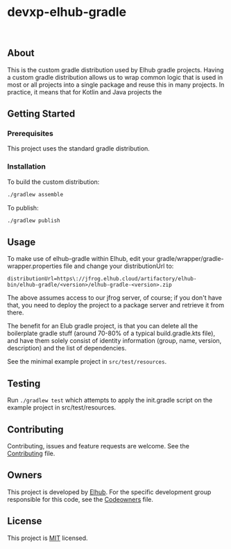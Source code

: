 # devxp-elhub-gradle

[<img src="https://img.shields.io/badge/repo-github-blue" alt=""/>](https://github.com/elhub/devxp-elhub-gradle)
[<img src="https://img.shields.io/badge/issues-jira-orange" alt=""/>](https://jira.elhub.cloud/issues/?jql=project%20%3D%20%22Team%20Dev%22%20AND%20component%20%3D%20devxp-elhub-gradle%20AND%20status%20!%3D%20Done)
[<img src="https://teamcity.elhub.cloud/app/rest/builds/buildType:(id:DexXp_DexXpElhubGradle_AutoRelease)/statusIcon" alt=""/>](https://teamcity.elhub.cloud/project/DexXp_DexXpElhubGradle?mode=builds#all-projects)
[<img src="https://sonar.elhub.cloud/api/project_badges/measure?project=no.elhub.devxp%3Adevxp-elhub-gradle&metric=alert_status" alt=""/>](https://sonar.elhub.cloud/dashboard?id=no.elhub.devxp%3Adevxp-elhub-gradle)
[<img src="https://sonar.elhub.cloud/api/project_badges/measure?project=no.elhub.devxp%3Adevxp-elhub-gradle&metric=ncloc" alt=""/>](https://sonar.elhub.cloud/dashboard?id=no.elhub.devxp%3Adevxp-elhub-gradle)
[<img src="https://sonar.elhub.cloud/api/project_badges/measure?project=no.elhub.devxp%3Adevxp-elhub-gradle&metric=bugs" alt=""/>](https://sonar.elhub.cloud/dashboard?id=no.elhub.devxp%3Adevxp-elhub-gradle)
[<img src="https://sonar.elhub.cloud/api/project_badges/measure?project=no.elhub.devxp%3Adevxp-elhub-gradle&metric=vulnerabilities" alt=""/>](https://sonar.elhub.cloud/dashboard?id=no.elhub.devxp%3Adevxp-elhub-gradle)
[<img src="https://sonar.elhub.cloud/api/project_badges/measure?project=no.elhub.devxp%3Adevxp-elhub-gradle&metric=coverage" alt=""/>](https://sonar.elhub.cloud/dashboard?id=no.elhub.devxp%3Adevxp-elhub-gradle)

## About

This is the custom gradle distribution used by Elhub gradle projects. Having a custom gradle distribution allows us to 
wrap common logic that is used in most or all projects into a single package and reuse this in many projects. In practice,
it means that for Kotlin and Java projects the

## Getting Started

### Prerequisites

This project uses the standard gradle distribution.

### Installation

To build the custom distribution:

```sh
./gradlew assemble
```

To publish:
```sh
./gradlew publish
```

## Usage

To make use of elhub-gradle within Elhub, edit your gradle/wrapper/gradle-wrapper.properties file and change your
distributionUrl to:
```
distributionUrl=https\://jfrog.elhub.cloud/artifactory/elhub-bin/elhub-gradle/<version>/elhub-gradle-<version>.zip
```

The above assumes access to our jfrog server, of course; if you don't have that, you need to deploy the project to
a package server and retrieve it from there.

The benefit for an Elub gradle project, is that you can delete all the boilerplate gradle stuff (around
70-80% of a typical build.gradle.kts file), and have them solely consist of identity information (group,
name, version, description) and the list of dependencies.

See the minimal example project in `src/test/resources`.

## Testing

Run `./gradlew test` which attempts to apply the init.gradle script on the example project in src/test/resources.

## Contributing

Contributing, issues and feature requests are welcome. See the
[Contributing](https://github.com/elhub.test-konfig/blob/main/CONTRIBUTING.md) file.

## Owners

This project is developed by [Elhub](https://github.com/elhub). For the specific development group responsible for this
code, see the [Codeowners](https://github.com/elhub/devxp-elhub-gradle/blob/main/CODEOWNERS) file.

## License

This project is [MIT](https://github.com/elhub/devxp-elhub-gradle/blob/main/LICENSE.md) licensed.
